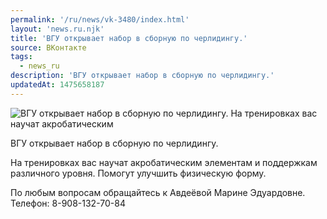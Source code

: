 ```yaml
---
permalink: '/ru/news/vk-3480/index.html'
layout: 'news.ru.njk'
title: 'ВГУ открывает набор в сборную по черлидингу.'
source: ВКонтакте
tags:
  - news_ru
description: 'ВГУ открывает набор в сборную по черлидингу.'
updatedAt: 1475658187
---
```

![ВГУ открывает набор в сборную по черлидингу. На тренировках вас научат акробатическим](https://sun9-11.userapi.com/impf/c637216/v637216484/13634/mfIGB9JMZRo.jpg?size=1280x851&quality=96&sign=8acb59bda3136bd32e022dc250ecddf4&c_uniq_tag=eUSllTNefoWfiNoXopfNZ-Q6lH8G6CYk2JONzFlFnBA&type=album)

ВГУ открывает набор в сборную по черлидингу.

На тренировках вас научат акробатическим элементам и поддержкам различного уровня. Помогут улучшить физическую форму.

По любым вопросам обращайтесь к Авдеёвой Марине Эдуардовне. Телефон: 8-908-132-70-84
